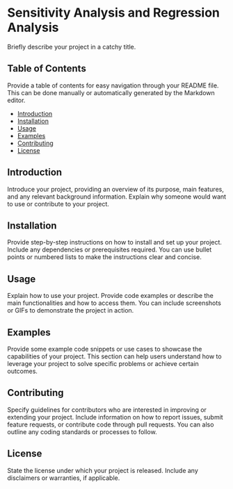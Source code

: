 # Sensitivity Analysis and Regression Analysis

Briefly describe your project in a catchy title.

## Table of Contents

Provide a table of contents for easy navigation through your README file. This can be done manually or automatically generated by the Markdown editor.

- [Introduction](#introduction)
- [Installation](#installation)
- [Usage](#usage)
- [Examples](#examples)
- [Contributing](#contributing)
- [License](#license)

## Introduction

Introduce your project, providing an overview of its purpose, main features, and any relevant background information. Explain why someone would want to use or contribute to your project.

## Installation

Provide step-by-step instructions on how to install and set up your project. Include any dependencies or prerequisites required. You can use bullet points or numbered lists to make the instructions clear and concise.

## Usage

Explain how to use your project. Provide code examples or describe the main functionalities and how to access them. You can include screenshots or GIFs to demonstrate the project in action.

## Examples

Provide some example code snippets or use cases to showcase the capabilities of your project. This section can help users understand how to leverage your project to solve specific problems or achieve certain outcomes.

## Contributing

Specify guidelines for contributors who are interested in improving or extending your project. Include information on how to report issues, submit feature requests, or contribute code through pull requests. You can also outline any coding standards or processes to follow.

## License

State the license under which your project is released. Include any disclaimers or warranties, if applicable.
